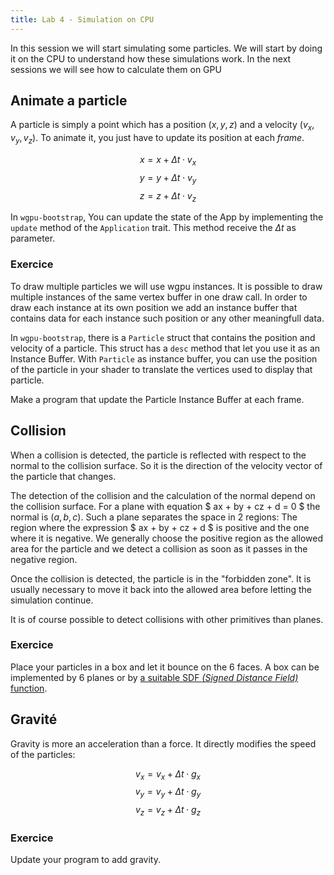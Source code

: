 ```yaml
---
title: Lab 4 - Simulation on CPU
---
```


In this session we will start simulating some particles. We will start by doing it on the CPU to understand how these simulations work. In the next sessions we will see how to calculate them on GPU

## Animate a particle

A particle is simply a point which has a position $(x, y, z)$ and a velocity $(v_x, v_y, v_z)$. To animate it, you just have to update its position at each *frame*.

$$ x = x + \Delta t \cdot v_x $$
$$ y = y + \Delta t \cdot v_y $$
$$ z = z + \Delta t \cdot v_z $$

In `wgpu-bootstrap`, You can update the state of the App by implementing the `update` method of the `Application` trait. This method receive the $\Delta t$ as parameter.

### Exercice

To draw multiple particles we will use wgpu instances. It is possible to draw multiple instances of the same vertex buffer in one draw call. In order to draw each instance at its own position we add an instance buffer that contains data for each instance such position or any other meaningfull data.

In `wgpu-bootstrap`, there is a `Particle` struct that contains the position and velocity of a particle. This struct has a `desc` method that let you use it as an Instance Buffer. With `Particle` as instance buffer, you can use the position of the particle in your shader to translate the vertices used to display that particle.

Make a program that update the Particle Instance Buffer at each frame.

## Collision

When a collision is detected, the particle is reflected with respect to the normal to the collision surface. So it is the direction of the velocity vector of the particle that changes.

The detection of the collision and the calculation of the normal depend on the collision surface. For a plane with equation $ ax + by + cz + d = 0 $ the normal is $(a, b, c)$. Such a plane separates the space in 2 regions: The region where the expression $ ax + by + cz + d $ is positive and the one where it is negative. We generally choose the positive region as the allowed area for the particle and we detect a collision as soon as it passes in the negative region.

Once the collision is detected, the particle is in the "forbidden zone". It is usually necessary to move it back into the allowed area before letting the simulation continue.

It is of course possible to detect collisions with other primitives than planes.

### Exercice

Place your particles in a box and let it bounce on the 6 faces. A box can be implemented by 6 planes or by [a suitable SDF *(Signed Distance Field)* function](https://www.iquilezles.org/www/articles/boxfunctions/boxfunctions.htm).

<figure id="cube2"></figure>
<script type='module' src='exercice3.js'> </script>

## Gravité

Gravity is more an acceleration than a force. It directly modifies the speed of the particles:

$$ v_x = v_x + \Delta t \cdot g_x $$
$$ v_y = v_y + \Delta t \cdot g_y $$
$$ v_z = v_z + \Delta t \cdot g_z $$

### Exercice

Update your program to add gravity.

<figure id="cube3"></figure>
<script type='module' src='exercice4.js'> </script>


